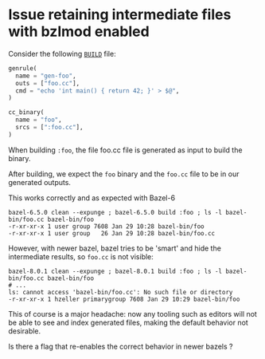 Issue retaining intermediate files with bzlmod enabled
======================================================

Consider the following [`BUILD`](./BUILD) file:

```Python
genrule(
  name = "gen-foo",
  outs = ["foo.cc"],
  cmd = "echo 'int main() { return 42; }' > $@",
)

cc_binary(
  name = "foo",
  srcs = [":foo.cc"],
)
```

When building `:foo`, the file foo.cc file is generated as input to build
the binary.

After building, we expect the `foo` binary and the `foo.cc` file to be in our
generated outputs.

This works correctly and as expected with Bazel-6

```
bazel-6.5.0 clean --expunge ; bazel-6.5.0 build :foo ; ls -l bazel-bin/foo.cc bazel-bin/foo
-r-xr-xr-x 1 user group 7608 Jan 29 10:28 bazel-bin/foo
-r-xr-xr-x 1 user group   26 Jan 29 10:28 bazel-bin/foo.cc
```

However, with newer bazel, bazel tries to be 'smart' and hide the intermediate
results, so `foo.cc` is not visible:

```
bazel-8.0.1 clean --expunge ; bazel-8.0.1 build :foo ; ls -l bazel-bin/foo.cc bazel-bin/foo
# ...
ls: cannot access 'bazel-bin/foo.cc': No such file or directory
-r-xr-xr-x 1 hzeller primarygroup 7608 Jan 29 10:29 bazel-bin/foo
```

This of course is a major headache: now any tooling such as editors will not
be able to see and index generated files, making the default behavior not
desirable.

Is there a flag that re-enables the correct behavior in newer bazels ?
